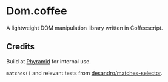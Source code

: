 # Dom.coffee

A lightweight DOM manipulation library written in Coffeescript.

## Credits

Build at [Phyramid](http://www.phyramid.com) for internal use.

`matches()` and relevant tests from [desandro/matches-selector](https://github.com/desandro/matches-selector).

